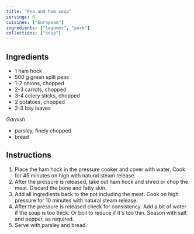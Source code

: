 ```yaml
---
title: "Pea and ham soup"
servings: 6
cuisines: ["European"]
ingredients: ["legumes", "pork"]
collections: ["soup"]
---
```


## Ingredients

- 1 ham hock
- 500 g green split peas
- 1-2 onions, chopped
- 2-3 carrots, chopped
- 3-4 celery sticks, chopped
- 2 potatoes, chopped
- 2-3 bay leaves

*Garnish*

- parsley, finely chopped
- bread

## Instructions

1. Place the ham hock in the pressure cooker and cover with water. Cook for 45 minutes on high with natural steam release.
2. After the pressure is released, take out ham hock and shred or chop the meat. Discard the bone and fatty skin.
3. Add all ingredients back to the pot including the meat. Cook on high pressure for 10 minutes with natural steam release.
4. After the pressure is released check for consistency. Add a bit of water if the soup is too thick. Or boil to reduce if it's too thin. Season with salt and pepper, as required.
5. Serve with parsley and bread.

